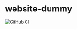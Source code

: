 # website-dummy
[![GitHub CI](https://github.com/ksenia-portu/website-dummy/actions/workflows/test.yml/badge.svg)](https://github.com/ksenia-portu/website-dummy/actions)
